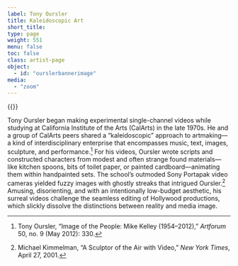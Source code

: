 ```yaml
---
label: Tony Oursler
title: Kaleidoscopic Art
short_title:
type: page
weight: 551
menu: false
toc: false
class: artist-page
object:
  - id: "ourslerbannerimage"
media:
  - "zoom"
---
```

{{<q-figure id="ourslerbannerimage" >}}

Tony Oursler began making experimental single-channel videos while studying at California Institute of the Arts (CalArts) in the late 1970s. He and a group of CalArts peers shared a “kaleidoscopic” approach to artmaking—a kind of interdisciplinary enterprise that encompasses music, text, images, sculpture, and performance.[^1] For his videos, Oursler wrote scripts and constructed characters from modest and often strange found materials—like kitchen spoons, bits of toilet paper, or painted cardboard—animating them within handpainted sets. The school’s outmoded Sony Portapak video cameras yielded fuzzy images with ghostly streaks that intrigued Oursler.[^2] Amusing, disorienting, and with an intentionally low-budget aesthetic, his surreal videos challenge the seamless editing of Hollywood productions, which slickly dissolve the distinctions between reality and media image.

[^1]: Tony Oursler, “Image of the People: Mike Kelley (1954–2012),” *Artforum* 50, no. 9 (May 2012): 330.

[^2]: Michael Kimmelman, “A Sculptor of the Air with Video,” *New York Times*, April 27, 2001.

